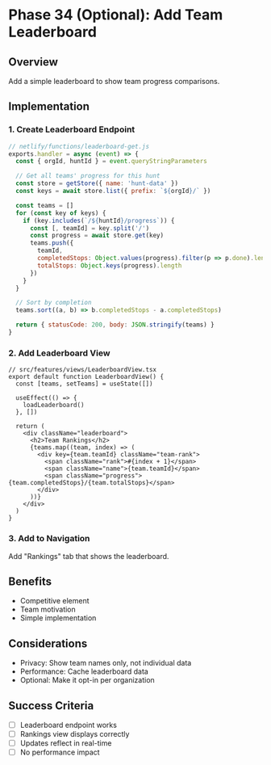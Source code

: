# Phase 34 (Optional): Add Team Leaderboard

## Overview
Add a simple leaderboard to show team progress comparisons.

## Implementation

### 1. Create Leaderboard Endpoint
```javascript
// netlify/functions/leaderboard-get.js
exports.handler = async (event) => {
  const { orgId, huntId } = event.queryStringParameters

  // Get all teams' progress for this hunt
  const store = getStore({ name: 'hunt-data' })
  const keys = await store.list({ prefix: `${orgId}/` })

  const teams = []
  for (const key of keys) {
    if (key.includes(`/${huntId}/progress`)) {
      const [, teamId] = key.split('/')
      const progress = await store.get(key)
      teams.push({
        teamId,
        completedStops: Object.values(progress).filter(p => p.done).length,
        totalStops: Object.keys(progress).length
      })
    }
  }

  // Sort by completion
  teams.sort((a, b) => b.completedStops - a.completedStops)

  return { statusCode: 200, body: JSON.stringify(teams) }
}
```

### 2. Add Leaderboard View
```tsx
// src/features/views/LeaderboardView.tsx
export default function LeaderboardView() {
  const [teams, setTeams] = useState([])

  useEffect(() => {
    loadLeaderboard()
  }, [])

  return (
    <div className="leaderboard">
      <h2>Team Rankings</h2>
      {teams.map((team, index) => (
        <div key={team.teamId} className="team-rank">
          <span className="rank">#{index + 1}</span>
          <span className="name">{team.teamId}</span>
          <span className="progress">{team.completedStops}/{team.totalStops}</span>
        </div>
      ))}
    </div>
  )
}
```

### 3. Add to Navigation
Add "Rankings" tab that shows the leaderboard.

## Benefits
- Competitive element
- Team motivation
- Simple implementation

## Considerations
- Privacy: Show team names only, not individual data
- Performance: Cache leaderboard data
- Optional: Make it opt-in per organization

## Success Criteria
- [ ] Leaderboard endpoint works
- [ ] Rankings view displays correctly
- [ ] Updates reflect in real-time
- [ ] No performance impact
